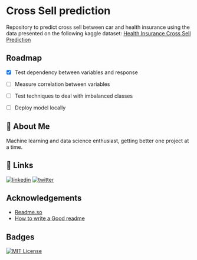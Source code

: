 
# Cross Sell prediction

Repository to predict cross sell between car and health insurance using the data presented on the following kaggle dataset: [Health Insurance Cross Sell Prediction](https://www.kaggle.com/datasets/anmolkumar/health-insurance-cross-sell-prediction)

## Roadmap

- [x] Test dependency between variables and response

- [ ] Measure correlation between variables

- [ ] Test techniques to deal with imbalanced classes

- [ ] Deploy model locally


## 🚀 About Me
Machine learning and data science enthusiast, getting better one project at a time.


## 🔗 Links
[![linkedin](https://img.shields.io/badge/linkedin-0A66C2?style=for-the-badge&logo=linkedin&logoColor=white)](https://www.linkedin.com/in/felipeflopes/)
[![twitter](https://img.shields.io/badge/twitter-1DA1F2?style=for-the-badge&logo=twitter&logoColor=white)](https://twitter.com/Eng_FelipeLopes)


## Acknowledgements

 - [Readme.so](https://readme.so/)
 - [How to write a Good readme](https://bulldogjob.com/news/449-how-to-write-a-good-readme-for-your-github-project)


## Badges

[![MIT License](https://img.shields.io/badge/License-MIT-green.svg)](https://choosealicense.com/licenses/mit/)
